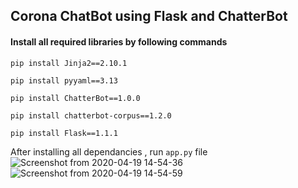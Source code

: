 ## Corona ChatBot using Flask and ChatterBot

#### Install all required libraries by following commands

`pip install Jinja2==2.10.1`

`pip install pyyaml==3.13`

`pip install ChatterBot==1.0.0`

`pip install chatterbot-corpus==1.2.0`

`pip install Flask==1.1.1`

After installing all dependancies , run `app.py` file
![Screenshot from 2020-04-19 14-54-36](https://user-images.githubusercontent.com/52121256/79684305-cf494680-824d-11ea-9a46-62f1fbf0eb1f.png)
![Screenshot from 2020-04-19 14-54-59](https://user-images.githubusercontent.com/52121256/79684309-d2dccd80-824d-11ea-95b8-ed320d329001.png)

